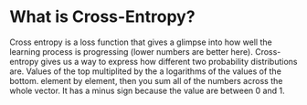 # What is Cross-Entropy?

Cross entropy is a loss function that gives a glimpse into how well the learning process is progressing (lower numbers are better here). Cross-entropy gives us a way to express how different two probability distributions are. Values of the top multiplited by the a logarithms of the values of the bottom. element by element, then you sum all of the numbers across the whole vector. It has a minus sign  because the value are between 0 and 1. 
